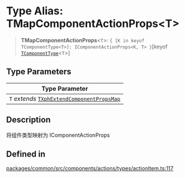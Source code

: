 # Type Alias: TMapComponentActionProps\<T\>

> **TMapComponentActionProps**\<`T`\>: `{ [K in keyof TComponentType<T>]: IComponentActionProps<K, T> }`\[keyof [`TComponentType`](TComponentType.md)\<`T`\>\]

## Type Parameters

| Type Parameter |
| ------ |
| `T` *extends* [`TXphExtendComponentPropsMap`](TXphExtendComponentPropsMap.md) |

## Description

将组件类型映射为 IComponentActionProps

## Defined in

[packages/common/src/components/actions/types/actionItem.ts:117](https://github.com/XiaoPiHong/xph-crud/blob/35d86c07c46a3dd83fadda70a3d1fe8dfc4260ac/packages/common/src/components/actions/types/actionItem.ts#L117)
